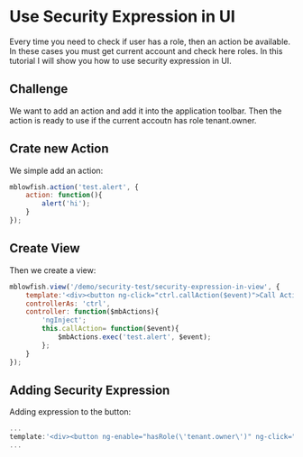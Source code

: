 # Use Security Expression in UI

Every time you need to check if user has a role, then an action be available. In these
cases you must get current account and check here roles. In this tutorial I will show
you how to use security expression in UI.


## Challenge

We want to add an action and add it into the application toolbar. Then the action is 
ready to use if the current accoutn has role tenant.owner.


## Crate new Action

We simple add an action:

```javascript
mblowfish.action('test.alert', {
	action: function(){
		alert('hi');
	}
});
```

## Create View

Then we create a view:

```javascript
mblowfish.view('/demo/security-test/security-expression-in-view', {
	template:'<div><button ng-click="ctrl.callAction($event)">Call Action</button></div>',
	controllerAs: 'ctrl',
	controller: function($mbActions){
		'ngInject';
		this.callAction= function($event){
			$mbActions.exec('test.alert', $event);
		};
	}
});
```
	
## Adding Security Expression

Adding expression to the button:

```javascript
...
template:'<div><button ng-enable="hasRole(\'tenant.owner\')" ng-click="ctrl.callAction($event)">Call Action</button></div>',
...
```
	

